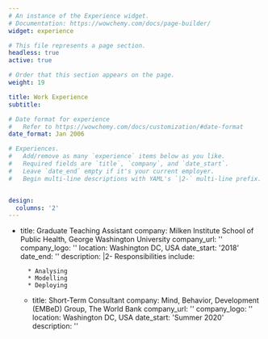 ```yaml
---
# An instance of the Experience widget.
# Documentation: https://wowchemy.com/docs/page-builder/
widget: experience

# This file represents a page section.
headless: true
active: true

# Order that this section appears on the page.
weight: 19

title: Work Experience
subtitle:

# Date format for experience
#   Refer to https://wowchemy.com/docs/customization/#date-format
date_format: Jan 2006

# Experiences.
#   Add/remove as many `experience` items below as you like.
#   Required fields are `title`, `company`, and `date_start`.
#   Leave `date_end` empty if it's your current employer.
#   Begin multi-line descriptions with YAML's `|2-` multi-line prefix.


design:
  columns: '2'
---
```


- title: Graduate Teaching Assistant
    company: Milken Institute School of Public Health, George Washington University
    company_url: ''
    company_logo: ''
    location: Washington DC, USA
    date_start: '2018'
    date_end: ''
    description: |2-
        Responsibilities include:
        
        * Analysing
        * Modelling
        * Deploying
        
  - title: Short-Term Consultant
    company: Mind, Behavior, Development (EMBeD) Group, The World Bank
    company_url: ''
    company_logo: ''
    location: Washington DC, USA
    date_start: 'Summer 2020'
    description: ''
